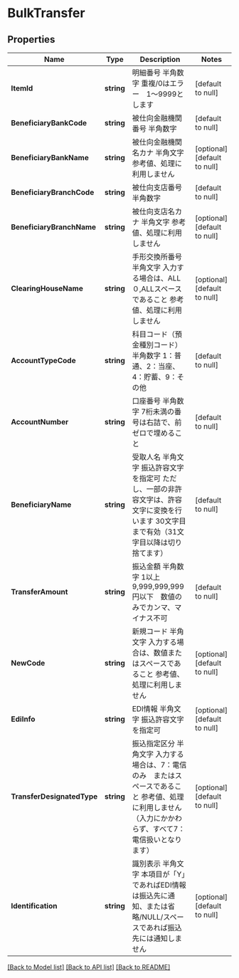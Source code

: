 # BulkTransfer

## Properties
Name | Type | Description | Notes
------------ | ------------- | ------------- | -------------
**ItemId** | **string** | 明細番号 半角数字 重複/0はエラー　1～9999とします  | [default to null]
**BeneficiaryBankCode** | **string** | 被仕向金融機関番号 半角数字  | [default to null]
**BeneficiaryBankName** | **string** | 被仕向金融機関名カナ 半角文字 参考値、処理に利用しません  | [optional] [default to null]
**BeneficiaryBranchCode** | **string** | 被仕向支店番号 半角数字  | [default to null]
**BeneficiaryBranchName** | **string** | 被仕向支店名カナ 半角文字 参考値、処理に利用しません  | [optional] [default to null]
**ClearingHouseName** | **string** | 手形交換所番号 半角文字 入力する場合は、ALL０,ALLスペースであること 参考値、処理に利用しません  | [optional] [default to null]
**AccountTypeCode** | **string** | 科目コード（預金種別コード） 半角数字 1：普通、2：当座、4：貯蓄、9：その他  | [default to null]
**AccountNumber** | **string** | 口座番号 半角数字 7桁未満の番号は右詰で、前ゼロで埋めること  | [default to null]
**BeneficiaryName** | **string** | 受取人名 半角文字 振込許容文字を指定可 ただし、一部の非許容文字は、許容文字に変換を行います 30文字目まで有効（31文字目以降は切り捨てます）  | [default to null]
**TransferAmount** | **string** | 振込金額 半角数字 1以上9,999,999,999円以下　数値のみでカンマ、マイナス不可  | [default to null]
**NewCode** | **string** | 新規コード 半角文字 入力する場合は、数値またはスペースであること 参考値、処理に利用しません  | [optional] [default to null]
**EdiInfo** | **string** | EDI情報 半角文字 振込許容文字を指定可  | [optional] [default to null]
**TransferDesignatedType** | **string** | 振込指定区分 半角文字 入力する場合は、7：電信のみ　またはスペースであること 参考値、処理に利用しません（入力にかかわらず、すべて7：電信扱いとなります）  | [optional] [default to null]
**Identification** | **string** | 識別表示 半角文字 本項目が「Y」であればEDI情報は振込先に通知、または省略/NULL/スペースであれば振込先には通知しません  | [optional] [default to null]

[[Back to Model list]](../README.md#documentation-for-models) [[Back to API list]](../README.md#documentation-for-api-endpoints) [[Back to README]](../README.md)


